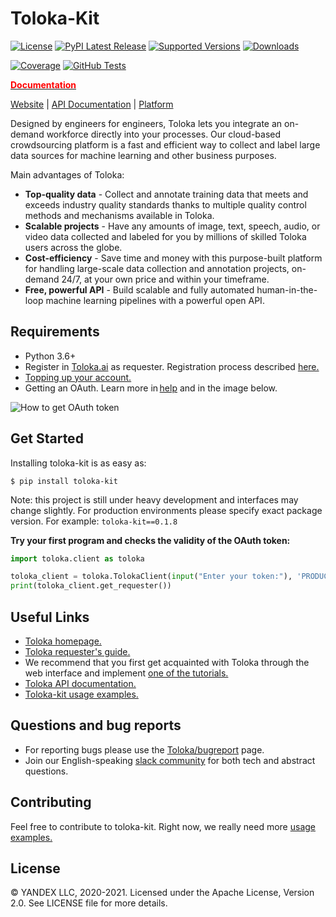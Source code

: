 # Toloka-Kit

[![License](https://img.shields.io/pypi/l/toloka-kit.svg)](https://github.com/toloka/toloka-kit/blob/master/LICENSE)
[![PyPI Latest Release](https://img.shields.io/pypi/v/toloka-kit.svg)](https://pypi.org/project/toloka-kit/)
[![Supported Versions](https://img.shields.io/pypi/pyversions/toloka-kit.svg)](https://pypi.org/project/toloka-kit)
[![Downloads](https://pepy.tech/badge/toloka-kit/month)](https://pepy.tech/project/toloka-kit)

[![Coverage](https://codecov.io/github/toloka-kit-dev/toloka-kit/coverage.svg?branch=master)](https://codecov.io/gh/toloka-kit-dev/toloka-kit)
[![GitHub Tests](https://github.com/Toloka/toloka-kit/workflows/Tests/badge.svg?branch=main)](//github.com/Toloka/toloka-kit/actions?query=workflow:Tests)


[**<span style="color:red">Documentation</span>**](https://yandex.com/dev/toloka/toloka-kit/doc/)

[Website](https://toloka.ai) |
[API Documentation](https://yandex.ru/dev/toloka/doc/concepts/about.html?lang=en) |
[Platform](http://toloka.yandex.com)


Designed by engineers for engineers, Toloka lets you integrate an on-demand workforce directly into your processes. Our cloud-based crowdsourcing platform is a fast and efficient way to collect and label large data sources for machine learning and other business purposes.

Main advantages of Toloka:
  - **Top-quality data** -  Collect and annotate training data that meets and exceeds industry quality standards thanks to multiple quality control methods and mechanisms available in Toloka.
  - **Scalable projects** - Have any amounts of image, text, speech, audio, or video data collected and labeled for you by millions of skilled Toloka users across the globe.
  - **Cost-efficiency** - Save time and money with this purpose-built platform for handling large-scale data collection and annotation projects, on-demand 24/7, at your own price and within your timeframe.
  - **Free, powerful API** - Build scalable and fully automated human-in-the-loop machine learning pipelines with a powerful open API.


Requirements
--------------
- Python 3.6+
- Register in [Toloka.ai](https://toloka.ai/) as requester. Registration process described [here.](https://yandex.ru/support/toloka-requester/concepts/access.html?lang=en)
- [Topping up your account.](https://yandex.ru/support/toloka-requester/concepts/refill.html?lang=en)
- Getting an OAuth. Learn more in [help](https://yandex.ru/dev/toloka/doc/concepts/access.html?lang=en) and in the image below.


![How to get OAuth token](https://tlk.s3.yandex.net/toloka-kit/OAuth.png "How to get OAuth token")

Get Started
--------------
Installing toloka-kit is as easy as:
```
$ pip install toloka-kit
```
Note: this project is still under heavy development and interfaces may change slightly. For production environments please specify exact package version. For example: `toloka-kit==0.1.8`

**Try your first program and checks the validity of the OAuth token:**
```python
import toloka.client as toloka

toloka_client = toloka.TolokaClient(input("Enter your token:"), 'PRODUCTION')
print(toloka_client.get_requester())
```

Useful Links
--------------
- [Toloka homepage.](https://toloka.ai/)
- [Toloka requester's guide.](https://yandex.ru/support/toloka-requester/index.html?lang=en)
- We recommend that you first get acquainted with Toloka through the web interface and implement [one of the tutorials.](https://yandex.ru/support/toloka-requester/concepts/usecases.html)
- [Toloka API documentation.](https://yandex.com/dev/toloka/doc/concepts/about.html?lang=en)
- [Toloka-kit usage examples.](https://github.com/Toloka/toloka-kit/tree/main/examples#toloka-kit-usage-examples)

Questions and bug reports
--------------
* For reporting bugs please use the [Toloka/bugreport](https://github.com/Toloka/toloka-kit/issues) page.
* Join our English-speaking [slack community](https://toloka.ai/community) for both tech and abstract questions.


Contributing
-------
Feel free to contribute to toloka-kit. Right now, we really need more [usage examples.](https://github.com/Toloka/toloka-kit/tree/main/examples#need-more-examples)

License
-------
© YANDEX LLC, 2020-2021. Licensed under the Apache License, Version 2.0. See LICENSE file for more details.
